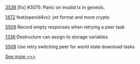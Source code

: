 
[3538](https://github.com/hyperledger/iroha/pull/3538) [fix] #3075: Panic on invalid tx in genesis.

[1472](https://github.com/hyperledger/aries-framework-javascript/pull/1472) feat(openid4vc): jwt format and more crypto

[5509](https://github.com/hyperledger/besu/pull/5509) Record empty responses when retrying a peer task

[1336](https://github.com/hyperledger/solang/pull/1336) Destructure can assign to storage variables

[5508](https://github.com/hyperledger/besu/pull/5508) Use retry switching peer for world state download tasks


[See more >>>](https://start-here.hyperledger.org/pull-requests)
